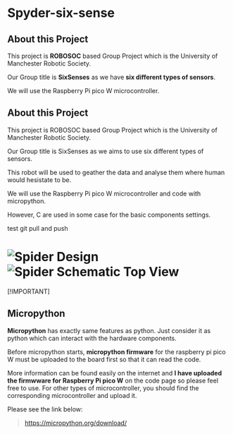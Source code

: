 # Spyder-six-sense
## About this Project
This project is **ROBOSOC** based Group Project which is the University of Manchester Robotic Society.

Our Group title is **SixSenses** as we have **six different types of sensors**.

We will use the Raspberry Pi pico W microcontroller.

## About this Project
This project is ROBOSOC based Group Project which is the University of Manchester Robotic Society.

Our Group title is SixSenses as we aims to use six different types of sensors.

This robot will be used to geather the data and analyse them where human would hesistate to be.

We will use the Raspberry Pi pico W microcontroller and code with micropython.

However, C are used in some case for the basic components settings. 

test git pull and push

![Spider Design](https://github.com/doyun-gu/SPYDER/assets/128914278/4de50b91-f7b9-4c4d-a30a-c7b7dd0d9960)
![Spider Schematic Top View](https://github.com/doyun-gu/SPYDER/assets/128914278/429366fc-0fdc-487c-ba20-b93adb9a900c)
=======

[!IMPORTANT]
## Micropython
**Micropython** has exactly same features as python. Just consider it as python which can interact with the hardware components.

Before micropython starts, **micropython firmware** for the raspberry pi pico W must be uploaded to the board first so that it can read the code.

More information can be found easily on the internet and **I have uploaded the firmwware for Raspberry Pi pico W** on the code page so please feel free to use.
For other types of microcontroller, you should find the corresponding microcontroller and upload it.

Please see the link below:
>https://micropython.org/download/